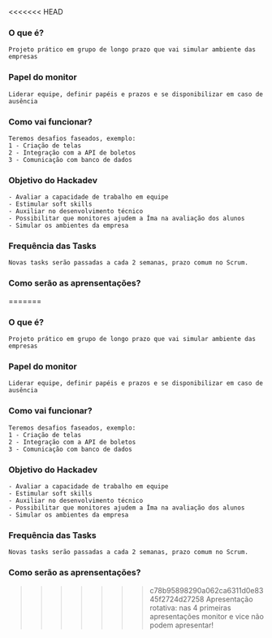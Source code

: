<<<<<<< HEAD
### **O que é?**
    Projeto prático em grupo de longo prazo que vai simular ambiente das empresas
    
### **Papel do monitor**
    Liderar equipe, definir papéis e prazos e se disponibilizar em caso de ausência
    
### **Como vai funcionar?**
    Teremos desafios faseados, exemplo:
    1 - Criação de telas
    2 - Integração com a API de boletos
    3 - Comunicação com banco de dados
    
### **Objetivo do Hackadev**
    - Avaliar a capacidade de trabalho em equipe
    - Estimular soft skills
    - Auxiliar no desenvolvimento técnico
    - Possibilitar que monitores ajudem a Íma na avaliação dos alunos
    - Simular os ambientes da empresa

### **Frequência das Tasks**
    Novas tasks serão passadas a cada 2 semanas, prazo comum no Scrum.

### **Como serão as aprensentações?**
=======
### **O que é?**
    Projeto prático em grupo de longo prazo que vai simular ambiente das empresas
    
### **Papel do monitor**
    Liderar equipe, definir papéis e prazos e se disponibilizar em caso de ausência
    
### **Como vai funcionar?**
    Teremos desafios faseados, exemplo:
    1 - Criação de telas
    2 - Integração com a API de boletos
    3 - Comunicação com banco de dados
    
### **Objetivo do Hackadev**
    - Avaliar a capacidade de trabalho em equipe
    - Estimular soft skills
    - Auxiliar no desenvolvimento técnico
    - Possibilitar que monitores ajudem a Íma na avaliação dos alunos
    - Simular os ambientes da empresa

### **Frequência das Tasks**
    Novas tasks serão passadas a cada 2 semanas, prazo comum no Scrum.

### **Como serão as aprensentações?**
>>>>>>> c78b95898290a062ca6311d0e8345f2724d27258
Apresentação rotativa: nas 4 primeiras apresentações monitor e vice não podem apresentar!